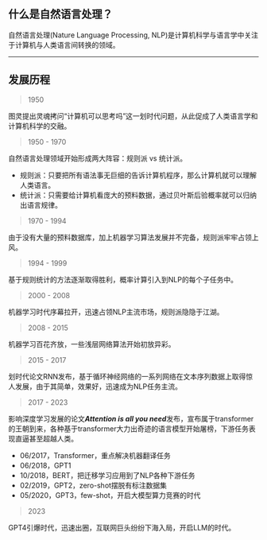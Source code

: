 ## 什么是自然语言处理？ 
自然语言处理(Nature Language Processing, NLP)是计算机科学与语言学中关注于计算机与人类语言间转换的领域。

****

## 发展历程

> 1950

图灵提出灵魂拷问“计算机可以思考吗”这一划时代问题，从此促成了人类语言学和计算机科学的交融。

> 1950 - 1970

自然语言处理领域开始形成两大阵容：规则派 vs 统计派。

- 规则派：只要把所有语法事无巨细的告诉计算机程序，那么计算机就可以理解人类语言。
- 统计派：只需要给计算机看庞大的预料数据，通过贝叶斯后验概率就可以归纳出语言规律。

> 1970 - 1994

由于没有大量的预料数据库，加上机器学习算法发展并不完备，规则派牢牢占领上风。

> 1994 - 1999

基于规则统计的方法逐渐取得胜利，概率计算引入到NLP的每个子任务中。

> 2000 - 2008

机器学习时代序幕拉开，迅速占领NLP主流市场，规则派隐隐于江湖。

> 2008 - 2015

机器学习百花齐放，一些浅层网络算法开始初放异彩。

> 2015 - 2017

划时代论文RNN发布，基于循环神经网络的一系列网络在文本序列数据上取得惊人发展，由于其简单，效果好，迅速成为NLP任务主流。

> 2017 - 2023

影响深度学习发展的论文<b>*Attention is all you need*</b>发布，宣布属于transformer的王朝到来，各种基于transformer大力出奇迹的语言模型开始屠榜，下游任务表现直逼甚至超越人类。

- 06/2017，Transformer，重点解决机器翻译任务
- 06/2018，GPT1
- 10/2018，BERT，把迁移学习应用到了NLP各种下游任务
- 02/2019，GPT2，zero-shot摆脱有标注数据集
- 05/2020，GPT3，few-shot，开启大模型算力竞赛的时代

> 2023

GPT4引爆时代，迅速出圈，互联网巨头纷纷下海入局，开启LLM的时代。


